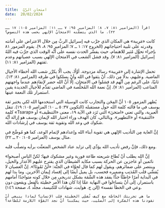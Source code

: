 ```yaml
---
title:  امتحان الرَّبِّ
date:  20/02/2024
---
```


`اقرأ (المزامير ٨١: ٧، ٨؛ المزامير ٩٥: ٧ ــ ١١؛ المزامير ١٠٥: ١٧ ــ ٢٢). ما الذي يتضمَّنه الامتحانُ الإلهي بحسب هذه النصوص؟`

كانت «مَرِيبة» هي المكان الذي جرَّب فيه إسرائيل الربَّ مِن خلال الاعتراض على أمانته وقدرته على تلبية احتياجاتهم (الخروج ١٧: ١ ــ ٧؛ المزامير ٩٥: ٨، ٩). يقوم المزمور ٨١ بإجراء تحوُّل مُثير للاهتمام، حيث يفسِّر الحدث نفسه على أنَّه الوقت الذي جرَّبَ فيه اللهُ إسرائيل (المزامير ٨١: ٧). وقد فشل الشعب في الامتحان الإلهي بسبب عصيانهم وعدم ثقتهم (المزامير ٨١: ١١).

تحمل الإشارة إلى «مَرِيبة» رسالة مزدوجة. أوَّلًا، يجب ألَّا يكرِّر شعب الله أخطاء الأجيال الماضية. وعليهم، بدلًا مِن ذلك، أنْ يثقوا في الله وأنْ يسلكوا في طرقه (المزامير ٨١: ١٣). ثانيًا، على الرغم مِن أنَّهم قد فشلوا في الامتحان، إلَّا أنَّ الله حضر لإنقاذهم عندما واجهتهم المتاعب (المزامير ٨١: ٧). إنَّ نعمة الله المُخلِّصة في الماضي تقدِّم للأجيال الجديدة يقين استمرار تلك النعمة عينها.

يُظهر المزمور ١٠٥ أنَّ المِحَن والتجارب كانت الوسيلة التي استخدمها الله لكي يختبر ثقة يوسف في ما قالته كلمة الله حول مستقبله (التكوين ٣٧: ٥ ــ ١٠؛ المزامير ١٠٥: ١٩). تنقل كلمة «Tsarap» العبرية، والتي تعني «امتحنَ» التي تَرَد في الآية ١٩، معنى «التنظيف» أو «التنقية» أو «التطهير». وبالتالي، كان الهدف وراء اختبار الله لإيمان يوسف هو إزالة أيَّة شكوك في وعد الله وتقوية ثقة يوسف في إرشادات الله.

إنَّ الغاية مِن التأديب الإلهي هي تقوية أبناء الله وإعدادهم لإتمام الوعد، كما هو مُوضَّح في مثال يوسف (المزامير ١٠٥: ٢٠ ــ ٢٢).

ومع ذلك، فإنَّ رفض تأديب الله يؤدِّي إلى تزايد عناد الشخص المتعنِّت برأيه وتصلُّب قلبه.

«إنَّ الله يطلب أنْ تُطاع شريعته طاعة فورية وغير مشكوك فيها؛ لكنَّ الناس أصبحوا نائمين أو عاجزين عن الحركة بسبب مكايد الشيطان الذي يقترح عليهم الأعذار والحيل، وينتصر على ضمائرهم، ويقول لهم كما قال لحوَّاء في الجنَّة: «لَنْ تَمُوتَا!». إنَّ العصيان لا يُقسِّي قلب المُذنِب وضميره فحسب، بل يميل أيضًا إلى إفساد إيمان الآخرين. وما بدا لهم في البداية أمرًا خاطئًا جدًّا يفقد هذه السِّمَة بشكل تدريجي مِن خلال كونه متواجدًا أمامهم باستمرار، إلى أنْ يتساءلوا في النهاية عمَّا إذا كان هذا الأمر خطيئة بالفعل ويقعون دون وعي في الخطأ نفسه» (إلن ج. هوايت، شهادات للكنيسة، مجلَّد ٤، صفحة ١٤٦).

`ما هي تجربتك الخاصَّة مع كيف تُقسِّي الخطيئة قلب الإنسان؟ لماذا ينبغي أنْ تقودنا هذه الفكرة إلى الصليب، حيث يمكننا أنْ نجد القوَّة اللازمة للطاعة؟`